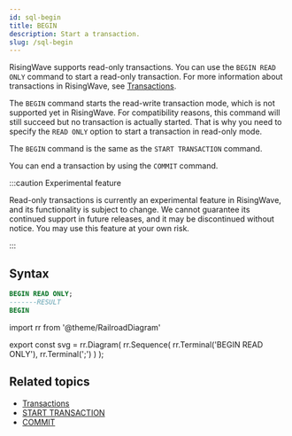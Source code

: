 ```yaml
---
id: sql-begin
title: BEGIN
description: Start a transaction.
slug: /sql-begin
---
```


RisingWave supports read-only transactions. You can use the `BEGIN READ ONLY` command to start a read-only transaction. For more information about transactions in RisingWave, see [Transactions](/concepts/tranactions.md).

The `BEGIN` command starts the read-write transaction mode, which is not supported yet in RisingWave. For compatibility reasons, this command will still succeed but no transaction is actually started. That is why you need to specify the `READ ONLY` option to start a transaction in read-only mode.

The `BEGIN` command is the same as the `START TRANSACTION` command.

You can end a transaction by using the `COMMIT` command.

:::caution Experimental feature

Read-only transactions is currently an experimental feature in RisingWave, and its functionality is subject to change. We cannot guarantee its continued support in future releases, and it may be discontinued without notice. You may use this feature at your own risk.

:::

## Syntax

```sql
BEGIN READ ONLY;
-------RESULT
BEGIN
```

import rr from '@theme/RailroadDiagram'

export const svg = rr.Diagram(
    rr.Sequence(
        rr.Terminal('BEGIN READ ONLY'),
        rr.Terminal(';')
    )
);

<drawer SVG={svg} />

## Related topics

- [Transactions](/concepts/transactions.md)
- [START TRANSACTION](/sql/commands/sql-start-transaction.md)
- [COMMIT](/sql/commands/sql-commit.md)
